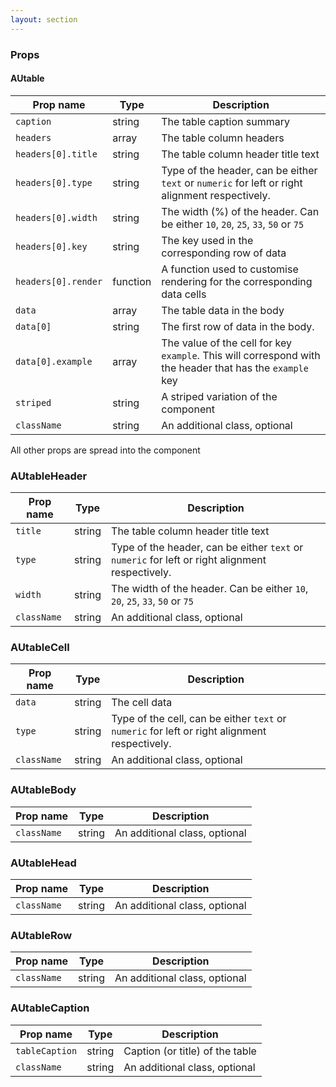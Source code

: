 ```yaml
---
layout: section
---
```


### Props

#### AUtable

| Prop name           | Type        | Description |
| ------------------- | ----------- | ----------- |
| `caption`           | string      | The table caption summary |
| `headers`           | array      | The table column headers  |
| `headers[0].title`  | string     | The table column header title text |
| `headers[0].type`   | string     | Type of the header, can be either `text` or `numeric` for left or right alignment respectively. |
| `headers[0].width`  | string     | The width (%) of the header. Can be either `10`, `20`, `25`, `33`, `50` or `75` |
| `headers[0].key`    | string     | The key used in the corresponding row of data|
| `headers[0].render` | function   | A function used to customise rendering for the corresponding data cells|
| `data`              | array      | The table data in the body |
| `data[0]`           | string     | The first row of data in the body. |
| `data[0].example`   | array      | The value of the cell for key `example`. This will correspond with the header that has the `example` key |
| `striped`           | string     | A striped variation of the component |
| `className`         | string     | An additional class, optional |

All other props are spread into the component


### AUtableHeader

| Prop name   | Type        | Description |
| ----------- | ----------- | ----------- |
| `title`        |  string    | The table column header title text |
| `type`        |  string    | Type of the header, can be either `text` or `numeric` for left or right alignment respectively. |
| `width`        |  string    | The width of the header. Can be either `10`, `20`, `25`, `33`, `50` or `75` |
| `className`        | string     | An additional class, optional |


### AUtableCell

| Prop name   | Type        | Description |
| ----------- | ----------- | ----------- |
| `data`        |  string    | The cell data|
| `type`        |  string    | Type of the cell, can be either `text` or `numeric` for left or right alignment respectively. |
| `className`        | string     | An additional class, optional |


### AUtableBody

| Prop name   | Type        | Description |
| ----------- | ----------- | ----------- |
| `className`        | string     | An additional class, optional |


### AUtableHead

| Prop name   | Type        | Description |
| ----------- | ----------- | ----------- |
| `className`        | string     | An additional class, optional |


### AUtableRow

| Prop name   | Type        | Description |
| ----------- | ----------- | ----------- |
| `className`        | string     | An additional class, optional |


### AUtableCaption

| Prop name   | Type        | Description |
| ----------- | ----------- | ----------- |
| `tableCaption`        | string     | Caption (or title) of the table |
| `className`        | string     | An additional class, optional |
